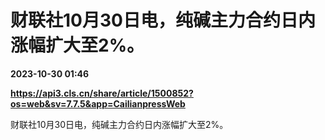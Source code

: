 # 财联社10月30日电，纯碱主力合约日内涨幅扩大至2%。

**2023-10-30 01:46**

**https://api3.cls.cn/share/article/1500852?os=web&sv=7.7.5&app=CailianpressWeb**

财联社10月30日电，纯碱主力合约日内涨幅扩大至2%。